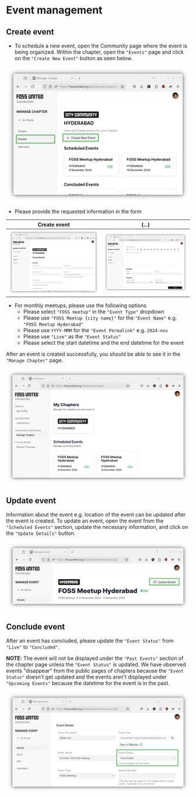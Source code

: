 # Event management

## Create event

* To schedule a new event, open the Community page where the event is being
  organized. Within the chapter, open the `"Events"` page and click on the
  `"Create New Event"` button as seen below.

![Create an event](./assets/create-event.png)

* Please provide the requested information in the form

|Create event|(...)|
|---|---|
|![Create event I](./assets/create-event-form.png)|![Create event II](./assets/create-event-form-2.png)|

* For monthly meetups, please use the following options
    * Please select `"FOSS meetup"` in the `"Event Type"` dropdown
    * Please use `"FOSS Meetup {city name}"` for the `"Event Name"`
      e.g. `"FOSS Meetup Hyderabad"`
    * Please use `YYYY-MMM` for the `"Event Permalink"` e.g. `2024-nov`
    * Please use `"Live"` as the `"Event Status"`
    * Please select the start datetime and the end datetime for the event

After an event is created successfully, you should be able to see it in the
`"Manage Chapter"` page.

![scheduled events](./assets/scheduled-events.png)

## Update event

Information about the event e.g. location of the event can be updated after
the event is created. To update an event, open the event from the
`"Scheduled Events"` section, update the necessary information, and click on
the `"Update Details"` button.

![Update event details](./assets/update-event.png)

## Conclude event

After an event has concluded, please update the `"Event Status"` from `"Live"`
to `"Concluded"`.

**NOTE:** The event will not be displayed under the `"Past Events"` section of
the chapter page unless the `"Event Status"` is updated. We have observed
events "disappear" from the public pages of chapters because the
`"Event Status"` doesn't get updated and the events aren't displayed under
`"Upcoming Events"` because the datetime for the event is in the past.

![concluded event](./assets/concluded-event.png)
